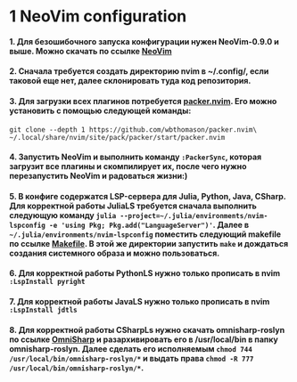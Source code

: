 # 1 NeoVim configuration
#### 1. Для безошибочного запуска конфигурации нужен NeoVim-0.9.0 и выше. Можно скачать по ссылке [NeoVim](https://github.com/neovim/neovim/wiki/Installing-Neovim)
#### 2. Сначала требуется создать директорию nvim в ~/.config/, если таковой еще нет, далее склонировать туда код репозитория.
#### 3. Для загрузки всех плагинов потребуется [packer.nvim](https://github.com/wbthomason/packer.nvim). Его можно установить с помощью следующей команды:
`git clone --depth 1 https://github.com/wbthomason/packer.nvim\
 ~/.local/share/nvim/site/pack/packer/start/packer.nvim`
#### 4. Запустить NeoVim и выполнить команду `:PackerSync`, которая загрузит все плагины и скомпилирует их, после чего нужно перезапустить NeoVim и радоваться жизни:)
#### 5. В конфиге содержатся LSP-сервера для Julia, Python, Java, CSharp. Для корректной работы JuliaLS требуется сначала выполнить следующую команду `julia --project=~/.julia/environments/nvim-lspconfig -e 'using Pkg; Pkg.add("LanguageServer")'`. Далее в `~/.julia/environments/nvim-lspconfig` поместить следующий makefile по ссылке [Makefile](https://github.com/fredrikekre/.dotfiles/blob/master/.julia/environments/nvim-lspconfig/Makefile). В этой же директории запустить `make` и дождаться создания системного образа и можно пользоваться.
#### 6. Для корректной работы PythonLS нужно только прописать в nvim `:LspInstall pyright`
#### 7. Для корректной работы JavaLS нужно только прописать в nvim `:LspInstall jdtls`
#### 8. Для корректной работы CSharpLs нужно скачать omnisharp-roslyn по ссылке [OmniSharp](https://github.com/OmniSharp/omnisharp-roslyn/releases) и разархивировать его в /usr/local/bin в папку omnisharp-roslyn. Далее сделать его исполняемым `chmod 744 /usr/local/bin/omnisharp-roslyn/*` и выдать права `chmod -R 777 /usr/local/bin/omnisharp-roslyn/*`.
